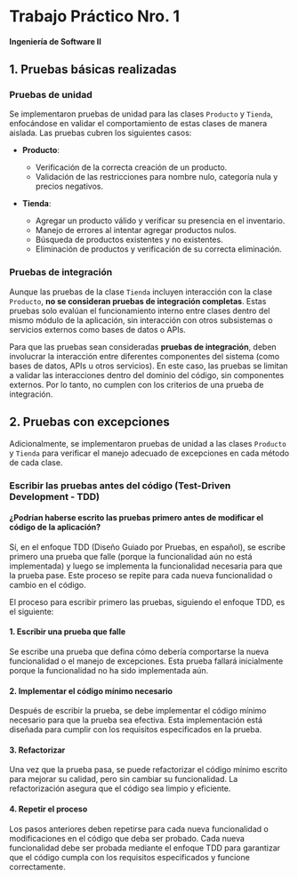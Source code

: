 # Trabajo Práctico Nro. 1
#### Ingeniería de Software II

## 1. Pruebas básicas realizadas

### Pruebas de unidad
Se implementaron pruebas de unidad para las clases `Producto` y `Tienda`, enfocándose en validar el comportamiento de estas clases de manera aislada. Las pruebas cubren los siguientes casos:

- **Producto**:
  - Verificación de la correcta creación de un producto.
  - Validación de las restricciones para nombre nulo, categoría nula y precios negativos.

- **Tienda**:
  - Agregar un producto válido y verificar su presencia en el inventario.
  - Manejo de errores al intentar agregar productos nulos.
  - Búsqueda de productos existentes y no existentes.
  - Eliminación de productos y verificación de su correcta eliminación.

### Pruebas de integración
Aunque las pruebas de la clase `Tienda` incluyen interacción con la clase `Producto`, **no se consideran pruebas de integración completas**. Estas pruebas solo evalúan el funcionamiento interno entre clases dentro del mismo módulo de la aplicación, sin interacción con otros subsistemas o servicios externos como bases de datos o APIs.

Para que las pruebas sean consideradas **pruebas de integración**, deben involucrar la interacción entre diferentes componentes del sistema (como bases de datos, APIs u otros servicios). En este caso, las pruebas se limitan a validar las interacciones dentro del dominio del código, sin componentes externos. Por lo tanto, no cumplen con los criterios de una prueba de integración.

## 2. Pruebas con excepciones

Adicionalmente, se implementaron pruebas de unidad a las clases `Producto` y `Tienda` para verificar el manejo adecuado de excepciones en cada método de cada clase.

### Escribir las pruebas antes del código (Test-Driven Development - TDD)

#### ¿Podrían haberse escrito las pruebas primero antes de modificar el código de la aplicación?

Sí, en el enfoque TDD (Diseño Guiado por Pruebas, en español), se escribe primero una prueba que falle (porque la funcionalidad aún no está implementada) y luego se implementa la funcionalidad necesaria para que la prueba pase. Este proceso se repite para cada nueva funcionalidad o cambio en el código. 

El proceso para escribir primero las pruebas, siguiendo el enfoque TDD, es el siguiente:

#### 1. Escribir una prueba que falle

Se escribe una prueba que defina cómo debería comportarse la nueva funcionalidad o el manejo de excepciones. Esta prueba fallará inicialmente porque la funcionalidad no ha sido implementada aún.

#### 2. Implementar el código mínimo necesario

Después de escribir la prueba, se debe implementar el código mínimo necesario para que la prueba sea efectiva. Esta implementación está diseñada para cumplir con los requisitos especificados en la prueba.

#### 3. Refactorizar

Una vez que la prueba pasa, se puede refactorizar el código mínimo escrito para mejorar su calidad, pero sin cambiar su funcionalidad. La refactorización asegura que el código sea limpio y eficiente.

#### 4. Repetir el proceso

Los pasos anteriores deben repetirse para cada nueva funcionalidad o modificaciones en el código que deba ser probado. Cada nueva funcionalidad debe ser probada mediante el enfoque TDD para garantizar que el código cumpla con los requisitos especificados y funcione correctamente.